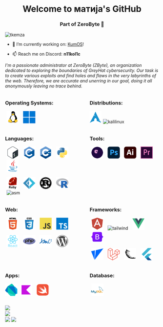 <h1 align="center">Welcome to матија's GitHub</h1>
<h3 align="center">Part of ZeroByte 🩶</h3>

<p align="left"> <img src="https://komarev.com/ghpvc/?username=tkemza&label=Profile%20views&color=0e75b6&style=flat" alt="tkemza" /> </p>

- 🔭 I’m currently working on: [KumOS](https://github.com/TodorW/ZephyrOS)!

- 📫 Reach me on Discord: **n11kol1c**

<p>
    <i>I'm a passionate administrator at ZeroByte (ZByte), an organization dedicated to exploring the boundaries of GreyHat cybersecurity. Our task is to create various exploits and find holes and flaws in the very labyrinths of the web. Therefore, we are accurate and unerring in our goal, doing it all anonymously leaving no trace behind.
</i>

<div style="display: flex; justify-content: space-between;">
  <div style="width: 45%;">
   <h3>Operating Systems: </h3>
<p>
    <img src="https://raw.githubusercontent.com/devicons/devicon/master/icons/linux/linux-original.svg" alt="linux" width="40" height="40" hspace="5" />
    <img src="https://raw.githubusercontent.com/devicons/devicon/master/icons/windows11/windows11-original.svg" alt="windows" width="40" height="40" hspace="5" />
</p>
  </div>
  <div style="width: 45%;">
    <h3>Distributions:</h3>
<p>
    <img src="https://raw.githubusercontent.com/devicons/devicon/master/icons/archlinux/archlinux-original.svg" alt="archlinux" width="40" height="40">
    <img src="https://smartechmolabs.com/wp-content/uploads/2024/08/kalilinux.svg" alt="kalilinux" width="40" height="40">
</p>
  </div>
</div>


<div style="display: flex; justify-content: space-between;">
  <div style="width: 45%;">
<h3>Languages:</h3>
<p>
    <img src="https://raw.githubusercontent.com/devicons/devicon/master/icons/bash/bash-original.svg" alt="bash" width="40" height="40" hspace="5" />
    <img src="https://raw.githubusercontent.com/devicons/devicon/master/icons/c/c-original.svg" alt="c" width="40" height="40" hspace="5" />
    <img src="https://raw.githubusercontent.com/devicons/devicon/master/icons/cplusplus/cplusplus-original.svg"alt="cplusplus" width="40" height="40" hspace="5" /> 
    <img src="https://raw.githubusercontent.com/devicons/devicon/master/icons/python/python-original.svg"alt="python" width="40" height="40" hspace="5" />
    <img src="https://raw.githubusercontent.com/devicons/devicon/master/icons/java/java-original.svg" alt="java" width="40" height="40" hspace="5" />
</p>
<p>
        <img src="https://raw.githubusercontent.com/devicons/devicon/master/icons/ruby/ruby-original-wordmark.svg" alt="ruby" width="40" height="40" hspace="5" />
        <img src="https://raw.githubusercontent.com/devicons/devicon/master/icons/fsharp/fsharp-original.svg" alt="fsharp" width="40" height="40" hspace="5" />
        <img src="https://raw.githubusercontent.com/devicons/devicon/master/icons/rust/rust-original.svg" alt="rust" width="40" height="40" hspace="5" /> 
        <img src="https://raw.githubusercontent.com/devicons/devicon/master/icons/r/r-original.svg" alt="r" width="40" height="40" hspace="5" /> 
        <img src="https://user-images.githubusercontent.com/21239660/83376648-33ecda80-a390-11ea-847c-f0edceead0d3.png" alt="asm" width="40"  height="40" hspace="5" />
</p>
  </div>
  <div style="width: 45%;">
<h3>Tools:</h3>
<p>
    <img src="https://raw.githubusercontent.com/devicons/devicon/master/icons/aftereffects/aftereffects-original.svg" alt="aftereffects"    width="40" height="40" hspace="5" /> 
    <img src="https://raw.githubusercontent.com/devicons/devicon/master/icons/photoshop/photoshop-original.svg" alt="photoshop" width="40"  height="40" hspace="5" /> 
    <img src="https://raw.githubusercontent.com/devicons/devicon/master/icons/illustrator/illustrator-plain.svg" alt="illustrator" width="40"   height="40" hspace="5" />
    <img src="https://raw.githubusercontent.com/devicons/devicon/master/icons/premierepro/premierepro-original.svg" alt="premierepro" width="40"   height="40" hspace="5" />
</p>
  </div>
</div>

<div style="display: flex; justify-content: space-between;">
  <div style="width: 45%;">
<h3>Web:</h3>
<p>
    <img src="https://raw.githubusercontent.com/devicons/devicon/master/icons/html5/html5-original-wordmark.svg" alt="html5" width="40"     height="40" hspace="5" />
        <img src="https://raw.githubusercontent.com/devicons/devicon/master/icons/css3/css3-original-wordmark.svg" alt="css3" width="40" height="40" hspace="5" />
        <img src="https://raw.githubusercontent.com/devicons/devicon/master/icons/javascript/javascript-original.svg" alt="javascript" width="40"   height="40" hspace="5" />
        <img src="https://raw.githubusercontent.com/devicons/devicon/master/icons/typescript/typescript-plain.svg" alt="typescript" width="40" height="40" hspace="5" />
</p>
<p>
    <img src="https://raw.githubusercontent.com/devicons/devicon/master/icons/react/react-original-wordmark.svg" alt="react" width="40" height="40" hspace="5" />
    <img src="https://raw.githubusercontent.com/devicons/devicon/master/icons/php/php-original.svg" alt="php" width="40" height="40" hspace="5" />   
    <img src="https://raw.githubusercontent.com/devicons/devicon/master/icons/xml/xml-plain.svg" alt="xml" width="40" height="40" hspace="5" />
    <img src="https://raw.githubusercontent.com/devicons/devicon/master/icons/wordpress/wordpress-plain.svg" alt="wordpress" width="40" height="40" hspace="5" />
</p>
  </div>
  <div style="width: 45%;">
<h3>Frameworks:</h3>
<p>
    <img src="https://raw.githubusercontent.com/devicons/devicon/master/icons/angularjs/angularjs-plain.svg" alt="angularjs" width="40" height="40" hspace="5" />
    <img src="https://www.vectorlogo.zone/logos/tailwindcss/tailwindcss-icon.svg" alt="tailwind" width="40" height="40" hspace="5" />
    <img src="https://raw.githubusercontent.com/devicons/devicon/master/icons/vuejs/vuejs-original.svg" alt="vuejs" width="40" height="40" hspace="5" />
    <img src="https://raw.githubusercontent.com/devicons/devicon/master/icons/bootstrap/bootstrap-original.svg" alt="bootstrap" width="40" height="40" hspace="5" />
</p>
<p>
    <img src="https://raw.githubusercontent.com/devicons/devicon/master/icons/vite/vite-original.svg" alt="vite" width="40" height="40" hspace="5" />
    <img src="https://raw.githubusercontent.com/devicons/devicon/master/icons/laravel/laravel-original.svg" alt="laravel" width="40" height="40" hspace="5" />
    <img src="https://raw.githubusercontent.com/devicons/devicon/master/icons/flask/flask-original.svg" alt="flask" width="40" height="40" hspace="5" />
    <img src="https://raw.githubusercontent.com/devicons/devicon/master/icons/flutter/flutter-original.svg" alt="flutter" width="40" height="40" hspace="5" />
</p>
  </div>
</div>

<div style="display: flex; justify-content: space-between;">
  <div style="width: 45%;">
  <h3>Apps:</h3>
<p>
    <img src="https://raw.githubusercontent.com/devicons/devicon/master/icons/dart/dart-original.svg" alt="dart"   width="40" height="40" />
    <img src="https://raw.githubusercontent.com/devicons/devicon/master/icons/kotlin/kotlin-plain.svg" alt="kotlin" width="40" height="40" hspace="5" />
    <img src="https://raw.githubusercontent.com/devicons/devicon/master/icons/swift/swift-original.svg" alt="swift" width="40" height="40" hspace="5" />
</p>
  </div>
  <div style="width: 45%;">
    <h3>Database: </h3>
<p>
    <img src="https://raw.githubusercontent.com/devicons/devicon/master/icons/mysql/mysql-original-wordmark.svg"alt="mysql" width="40"  height="40" hspace="5" />
</p>
  </div>
</div>


![](https://github-readme-stats.vercel.app/api?username=n11kol11c&theme=dark&hide_border=false&include_all_commits=false&count_private=false)<br/>
![](https://nirzak-streak-stats.vercel.app/?user=n11kol11c&theme=dark&hide_border=false)<br/>
![](https://github-readme-stats.vercel.app/api/top-langs/?username=n11kol11c&theme=dark&hide_border=false&include_all_commits=false&count_private=false&layout=compact)
[![](https://visitcount.itsvg.in/api?id=n11kol11c&icon=0&color=0)](https://visitcount.itsvg.in)
